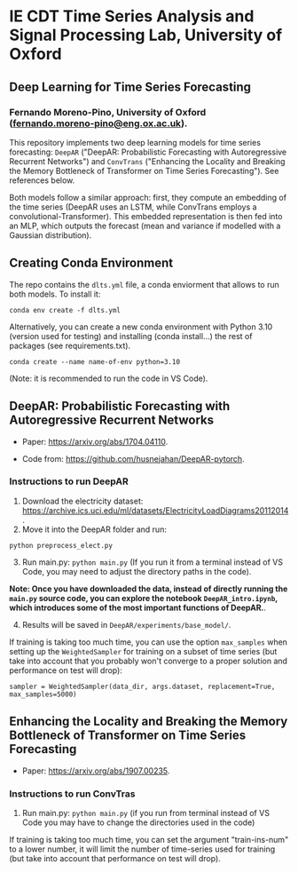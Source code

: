 # IE CDT Time Series Analysis and Signal Processing Lab, University of Oxford

## Deep Learning for Time Series Forecasting

### Fernando Moreno-Pino, University of Oxford (fernando.moreno-pino@eng.ox.ac.uk).

This repository implements two deep learning models for time series forecasting: `DeepAR` ("DeepAR: Probabilistic Forecasting with Autoregressive Recurrent Networks") and `ConvTrans` ("Enhancing the Locality and Breaking the Memory Bottleneck of Transformer on Time Series Forecasting"). See references below.

Both models follow a similar approach: first, they compute an embedding of the time series (DeepAR uses an LSTM, while ConvTrans employs a convolutional-Transformer). This embedded representation is then fed into an MLP, which outputs the forecast (mean and variance if modelled with a Gaussian distribution).

## Creating Conda Environment

The repo contains the `dlts.yml` file, a conda enviorment that allows to run both models. To install it:

```
conda env create -f dlts.yml
```

Alternatively, you can create a new conda environment with Python 3.10 (version used for testing) and installing (conda install...) the rest of packages (see requirements.txt).

```
conda create --name name-of-env python=3.10
```

(Note: it is recommended to run the code in VS Code).

## DeepAR: Probabilistic Forecasting with Autoregressive Recurrent Networks

- Paper: https://arxiv.org/abs/1704.04110.

- Code from: https://github.com/husnejahan/DeepAR-pytorch.

### Instructions to run DeepAR


1. Download the electricity dataset: https://archive.ics.uci.edu/ml/datasets/ElectricityLoadDiagrams20112014.
2. Move it into the DeepAR folder and run:
```
python preprocess_elect.py
```
3. Run main.py: `python main.py` (If you run it from a terminal instead of VS Code, you may need to adjust the directory paths in the code).

**Note: Once you have downloaded the data, instead of directly running the `main.py` source code, you can explore the notebook `DeepAR_intro.ipynb`, which introduces some of the most important functions of DeepAR.**.

4. Results will be saved in `DeepAR/experiments/base_model/`.

If training is taking too much time, you can use the option `max_samples` when setting up the `WeightedSampler` for training on a subset of time series (but take into account that you probably won't converge to a proper solution and performance on test will drop):

```
sampler = WeightedSampler(data_dir, args.dataset, replacement=True, max_samples=5000)
```

## Enhancing the Locality and Breaking the Memory Bottleneck of Transformer on Time Series Forecasting

- Paper: https://arxiv.org/abs/1907.00235.

### Instructions to run ConvTras


1. Run main.py: `python main.py` (if you run from terminal instead of VS Code you may have to change the directories used in the code)

If training is taking too much time, you can set the argument "train-ins-num" to a lower number, it will limit the number of time-series used for training (but take into account that performance on test will drop).



